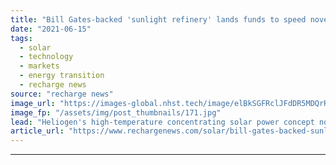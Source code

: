 ```yaml
---
title: "Bill Gates-backed 'sunlight refinery' lands funds to speed novel technology's roll-out"
date: "2021-06-15"
tags: 
  - solar
  - technology
  - markets
  - energy transition
  - recharge news
source: "recharge news"
image_url: "https://images-global.nhst.tech/image/elBkSGFRclJFdDR5MDQrR2VzbjJVVkc1bDA4TmVYTTVyRkNCb01DRnNHUT0=/nhst/binary/440a966f10729f5b2c4876598fd10c9d"
image_fp: "/assets/img/post_thumbnails/171.jpg"
lead: "Heliogen's high-temperature concentrating solar power concept now primed for large-scale deployment as prototype system is tested to decarbonise Rio Tinto mine in US"
article_url: "https://www.rechargenews.com/solar/bill-gates-backed-sunlight-refinery-lands-funds-to-speed-novel-technologys-roll-out/2-1-1025761"
---
```


---
